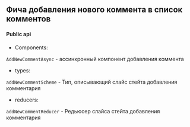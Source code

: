 ## Фича добавления нового коммента в список комментов


#### Public api

- Components:

`AddNewCommentAsync` - ассинхронный компонент добавления коммента

- types:

`addNewCommentScheme` - Тип, описывающий слайс стейта добавления комментария

- reducers:

`addNewCommentReducer` - Редьюсер слайса стейта добавления комментария
